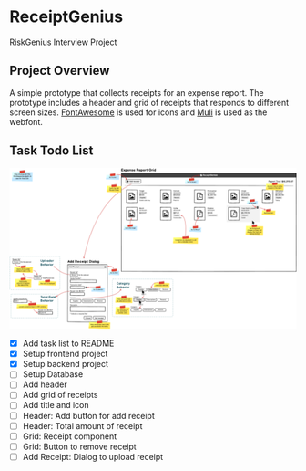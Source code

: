 # ReceiptGenius
RiskGenius Interview Project

## Project Overview
A simple prototype that collects receipts for an expense report. The prototype includes a header and grid of receipts that responds to different screen sizes. [FontAwesome](https://fontawesome.com/) is used for icons and [Muli](https://fonts.google.com/specimen/Muli) is used as the webfont.

## Task Todo List

![Mockup](https://raw.githubusercontent.com/HermiteBai/ReceiptGenius/master/materials/Mockup.png)

- [x] Add task list to README
- [x] Setup frontend project
- [x] Setup backend project
- [ ] Setup Database
- [ ] Add header
- [ ] Add grid of receipts
- [ ] Add title and icon
- [ ] Header: Add button for add receipt
- [ ] Header: Total amount of receipt
- [ ] Grid: Receipt component
- [ ] Grid: Button to remove receipt
- [ ] Add Receipt: Dialog to upload receipt
